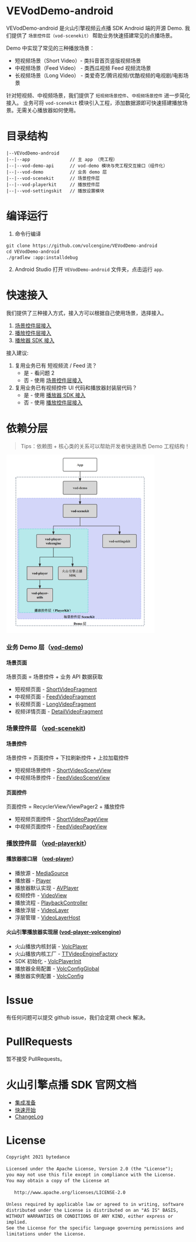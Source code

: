 # VEVodDemo-android

VEVodDemo-android 是火山引擎视频云点播 SDK Android 端的开源 Demo. 我们提供了
`场景控件层（vod-scenekit）` 帮助业务快速搭建常见的点播场景。

Demo 中实现了常见的三种播放场景：
- 短视频场景（Short Video）- 类抖音首页竖版视频场景
- 中视频场景（Feed Video） - 类西瓜视频 Feed 视频流场景
- 长视频场景（Long Video） - 类爱奇艺/腾讯视频/优酷视频的电视剧/电影场景

针对短视频、中视频场景，我们提供了 `短视频场景控件`、`中视频场景控件` 进一步简化接入。 业务可将 `vod-scenekit`
模块引入工程，添加数据源即可快速搭建播放场景。无需关心播放器如何使用。

# 目录结构

```text
|--VEVodDemo-android
|--|--app               // 主 app （壳工程）
|--|--vod-demo-api      // vod-demo 模块与壳工程交互接口（组件化）
|--|--vod-demo          // 业务 demo 层
|--|--vod-scenekit      // 场景控件层
|--|--vod-playerkit     // 播放控件层
|--|--vod-settingskit   // 播放设置模块
```

# 编译运行
1. 命令行编译
```shell
git clone https://github.com/volcengine/VEVodDemo-android
cd VEVodDemo-android
./gradlew :app:installdebug
```

2. Android Studio 打开 `VEVodDemo-android` 文件夹，点击运行 `app`.

# 快速接入
我们提供了三种接入方式，接入方可以根据自己使用场景，选择接入。
1. [场景控件层接入](vod-scenekit)
2. [播放控件层接入](vod-playerkit)
3. [播放器 SDK 接入](https://www.volcengine.com/docs/4/65774)

接入建议:
1. 复用业务已有 短视频流 / Feed 流？
   * 是 - 看问题 2
   * 否 - 使用 [场景控件层接入](vod-scenekit)
2. 复用业务已有视频控件 UI 代码和播放器封装层代码？
   * 是 - 使用 [播放器 SDK 接入](https://www.volcengine.com/docs/4/65774)
   * 否 - 使用 [播放控件层接入](vod-playerkit)


# 依赖分层
> Tips：依赖图 + 核心类的关系可以帮助开发者快速熟悉 Demo 工程结构！
<img src="doc/res/image/project_dependency.png" width="400">

### 业务 Demo 层（[vod-demo](vod-demo))
#### 场景页面
场景页面 = 场景控件 + 业务 API 数据获取 
* 短视频页面 - [ShortVideoFragment](vod-demo/src/main/java/com/bytedance/volc/voddemo/ui/video/scene/shortvideo/ShortVideoFragment.java)
* 中视频页面 - [FeedVideoFragment](vod-demo/src/main/java/com/bytedance/volc/voddemo/ui/video/scene/feedvideo/FeedVideoFragment.java)
* 长视频页面 - [LongVideoFragment](vod-demo/src/main/java/com/bytedance/volc/voddemo/ui/video/scene/longvideo/LongVideoFragment.java)
* 视频详情页面 - [DetailVideoFragment](vod-demo/src/main/java/com/bytedance/volc/voddemo/ui/video/scene/detail/DetailVideoFragment.java)

### 场景控件层 （[vod-scenekit](vod-scenekit))
#### 场景控件
场景控件 = 页面控件 + 下拉刷新控件 + 上拉加载控件
* 短视频场景控件 - [ShortVideoSceneView](vod-scenekit/src/main/java/com/bytedance/volc/vod/scenekit/ui/video/scene/shortvideo/ShortVideoSceneView.java) 
* 中视频场景控件 - [FeedVideoSceneView](vod-scenekit/src/main/java/com/bytedance/volc/vod/scenekit/ui/video/scene/feedvideo/FeedVideoSceneView.java)
#### 页面控件
页面控件 = RecyclerView/ViewPager2 + 播放控件
* 短视频页面控件 - [ShortVideoPageView](vod-scenekit/src/main/java/com/bytedance/volc/vod/scenekit/ui/video/scene/shortvideo/ShortVideoPageView.java)
* 中视频页面控件 - [FeedVideoPageView](vod-scenekit/src/main/java/com/bytedance/volc/vod/scenekit/ui/video/scene/feedvideo/FeedVideoPageView.java) 

### 播放控件层 （[vod-playerkit](vod-playerkit)）
#### 播放器接口层 （[vod-player](vod-playerkit/vod-player)）
* 播放源 - [MediaSource](vod-playerkit/vod-player/src/main/java/com/bytedance/playerkit/player/source/MediaSource.java)
* 播放器 - [Player](vod-playerkit/vod-player/src/main/java/com/bytedance/playerkit/player/Player.java)
* 播放器默认实现 - [AVPlayer](vod-playerkit/vod-player/src/main/java/com/bytedance/playerkit/player/AVPlayer.java)
* 视频控件 - [VideoView](vod-playerkit/vod-player/src/main/java/com/bytedance/playerkit/player/playback/VideoView.java)
* 播放流程 - [PlaybackController](vod-playerkit/vod-player/src/main/java/com/bytedance/playerkit/player/playback/PlaybackController.java)
* 播放浮层 - [VideoLayer](vod-playerkit/vod-player/src/main/java/com/bytedance/playerkit/player/playback/VideoLayer.java)
* 浮层管理 - [VideoLayerHost](vod-playerkit/vod-player/src/main/java/com/bytedance/playerkit/player/playback/VideoLayerHost.java)

#### 火山引擎播放器实现层 ([vod-player-volcengine](vod-playerkit/vod-player-volcengine))
* 火山播放内核封装 - [VolcPlayer](vod-playerkit/vod-player-volcengine/src/main/java/com/bytedance/playerkit/player/volcengine/VolcPlayer.java)
* 火山播放内核工厂 - [TTVideoEngineFactory](vod-playerkit/vod-player-volcengine/src/main/java/com/bytedance/playerkit/player/volcengine/VolcPlayer.java)
* SDK 初始化 - [VolcPlayerInit](vod-playerkit/vod-player-volcengine/src/main/java/com/bytedance/playerkit/player/volcengine/VolcPlayerInit.java)
* 播放器全局配置 - [VolcConfigGlobal](vod-playerkit/vod-player-volcengine/src/main/java/com/bytedance/playerkit/player/volcengine/VolcConfigGlobal.java)
* 播放器实例配置 - [VolcConfig](vod-playerkit/vod-player-volcengine/src/main/java/com/bytedance/playerkit/player/volcengine/VolcConfig.java)

# Issue

有任何问题可以提交 github issue，我们会定期 check 解决。

# PullRequests

暂不接受 PullRequests。

# 火山引擎点播 SDK 官网文档
- [集成准备](https://www.volcengine.com/docs/4/65774)
- [快速开始](https://www.volcengine.com/docs/4/112130)
- [ChangeLog](https://www.volcengine.com/docs/4/66437)

# License

```text
Copyright 2021 bytedance

Licensed under the Apache License, Version 2.0 (the "License");
you may not use this file except in compliance with the License.
You may obtain a copy of the License at

   http://www.apache.org/licenses/LICENSE-2.0

Unless required by applicable law or agreed to in writing, software
distributed under the License is distributed on an "AS IS" BASIS,
WITHOUT WARRANTIES OR CONDITIONS OF ANY KIND, either express or implied.
See the License for the specific language governing permissions and
limitations under the License.
```